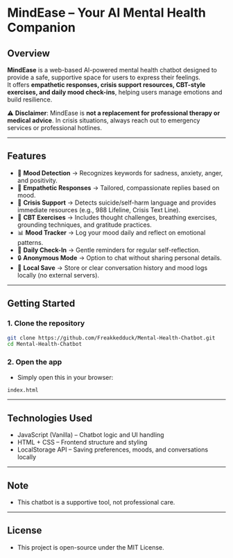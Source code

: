 # MindEase – Your AI Mental Health Companion

## Overview
**MindEase** is a web-based AI-powered mental health chatbot designed to provide a safe, supportive space for users to express their feelings.  
It offers **empathetic responses, crisis support resources, CBT-style exercises, and daily mood check-ins**, helping users manage emotions and build resilience.  

⚠️ **Disclaimer**: MindEase is **not a replacement for professional therapy or medical advice**. In crisis situations, always reach out to emergency services or professional hotlines.

---

## Features
- 🧠 **Mood Detection** → Recognizes keywords for sadness, anxiety, anger, and positivity.  
- 💬 **Empathetic Responses** → Tailored, compassionate replies based on mood.  
- 🚨 **Crisis Support** → Detects suicide/self-harm language and provides immediate resources (e.g., 988 Lifeline, Crisis Text Line).  
- 🌿 **CBT Exercises** → Includes thought challenges, breathing exercises, grounding techniques, and gratitude practices.  
- 📊 **Mood Tracker** → Log your mood daily and reflect on emotional patterns.  
- 🔔 **Daily Check-In** → Gentle reminders for regular self-reflection.  
- 🔒 **Anonymous Mode** → Option to chat without sharing personal details.  
- 💾 **Local Save** → Store or clear conversation history and mood logs locally (no external servers).  

---

## Getting Started

### 1. Clone the repository
```bash
git clone https://github.com/Freakkedduck/Mental-Health-Chatbot.git
cd Mental-Health-Chatbot
```
### 2. Open the app
- Simply open this in your browser:
```bash
index.html
```

---
## Technologies Used
- JavaScript (Vanilla) – Chatbot logic and UI handling
- HTML + CSS – Frontend structure and styling
- LocalStorage API – Saving preferences, moods, and conversations locally
---
## Note
- This chatbot is a supportive tool, not professional care.
--- 
## License 
- This project is open-source under the MIT License.
